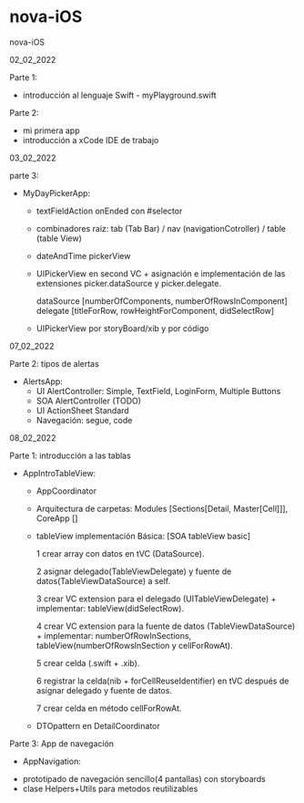 # nova-iOS
nova-iOS

02_02_2022 

Parte 1: 
  - introducción al lenguaje Swift - myPlayground.swift

Parte 2: 
  - mi primera app
  - introducción a xCode IDE de trabajo

03_02_2022 

parte 3:
  - MyDayPickerApp:
    + textFieldAction onEnded con #selector 
    + combinadores raiz: tab (Tab Bar) / nav (navigationCotroller) / table (table View)
    + dateAndTime pickerView
    + UIPickerView en second VC + asignación e implementación de las extensiones picker.dataSource y picker.delegate.
    
      dataSource [numberOfComponents, numberOfRowsInComponent]
      delegate [titleForRow, rowHeightForComponent, didSelectRow]
      
    + UIPickerView por storyBoard/xib y por código 

07_02_2022

Parte 2: tipos de alertas
  - AlertsApp:
    + UI AlertController: Simple, TextField, LoginForm, Multiple Buttons
    + SOA AlertController (TODO)
    + UI ActionSheet Standard
    + Navegación: segue, code

08_02_2022

Parte 1: introducción a las tablas
- AppIntroTableView:
  + AppCoordinator
  
  + Arquitectura de carpetas: 
  Modules [Sections[Detail, Master[Cell]]], CoreApp []
  
  + tableView implementación Básica:   [SOA tableView basic]
  
      1 crear array con datos en tVC (DataSource).
      
      2 asignar delegado(TableViewDelegate) y fuente de datos(TableViewDataSource) a self.
      
      3 crear VC extension para el delegado (UITableViewDelegate) + implementar: tableView(didSelectRow).
      
      4 crear VC extension para la fuente de datos (TableViewDataSource) + implementar: numberOfRowInSections, tableView(numberOfRowsInSection y cellForRowAt).
      
      5 crear celda (.swift + .xib).
      
      6 registrar la celda(nib + forCellReuseIdentifier) en tVC después de asignar delegado y fuente de datos.
      
      7 crear celda en método cellForRowAt.
      
  + DTOpattern en DetailCoordinator

Parte 3: App de navegación
 - AppNavigation:
  + prototipado de navegación sencillo(4 pantallas) con storyboards
  + clase Helpers+Utils para metodos reutilizables 



